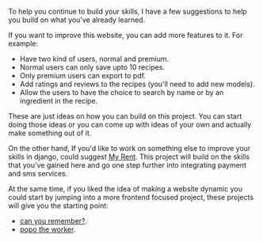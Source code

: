 To help you continue to build your skills, I have a few suggestions to help you build on what you've already learned.

If you want to improve this website, you can add more features to it. For example:

 * Have two kind of users, normal and premium.
 * Normal users can only save upto 10 recipes.
 * Only premium users can export to pdf.
 * Add ratings and reviews to the recipes (you'll need to add new models).
 * Allow the users to have the choice to search by name or by an ingredient in the recipe.

These are just ideas on how you can build on this project. You can start doing those ideas or you can come up with ideas of your own and actually make something out of it.


On the other hand, If you'd like to work on something else to improve your skills in django, could suggest [My Rent](https://codeunicorn.io/p/my-rent). This project will build on the skills that you've gained here and go one step further into integrating payment and sms services.
 

At the same time, if you liked the idea of making a website dynamic you could start by jumping into a more frontend focused project, these projects will give you the starting point:

 * [can you remember?](https://codeunicorn.io/p/can-you-remember).
 * [popo the worker](https://codeunicorn.io/p/popo-the-worker).
 